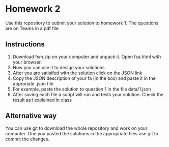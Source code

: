 # Homework 2

Use this repository to submit your solution to homework 1. The questions are on Teams in a pdf file

## Instructions 
1. Download fsm.zip on your computer and unpack it. Open fsa.html with your browser.
1. Now you can use it to design your solutions. 
1. After you are satisifed with the solution click on the JSON link
1. Copy the JSON description of your fa (in the box) and paste it in the approriate .json file
1. For example, paste the solution to question 1 in the file data/1.json
1. After saving each file a script will run and tests your solution. Check the result as i explained in class

## Alternative way
You can use git to download the whole repository and work on your computer. One you pasted the solutions in the 
appropriate files use git to commit the changes.

